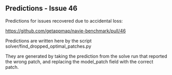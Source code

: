 ## Predictions - Issue 46

Predictions for issues recovered due to accidental loss:

https://github.com/getappmap/navie-benchmark/pull/46

Predictions are written here by the script solver/find_dropped_optimal_patches.py

They are generated by taking the prediction from the solve run that reported the wrong
patch, and replacing the model_patch field with the correct patch.

